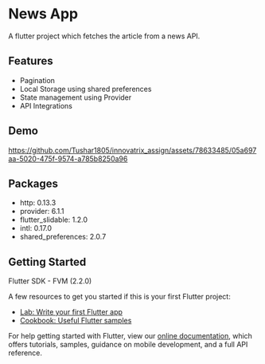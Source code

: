# News App

A flutter project which fetches the article from a news API.

## Features

- Pagination
- Local Storage using shared preferences
- State management using Provider
- API Integrations

## Demo

<https://github.com/Tushar1805/innovatrix_assign/assets/78633485/05a697aa-5020-475f-9574-a785b8250a96>

## Packages

- http: 0.13.3
- provider: 6.1.1
- flutter_slidable: 1.2.0
- intl: 0.17.0
- shared_preferences: 2.0.7

## Getting Started

Flutter SDK - FVM (2.2.0)

A few resources to get you started if this is your first Flutter project:

- [Lab: Write your first Flutter app](https://flutter.dev/docs/get-started/codelab)
- [Cookbook: Useful Flutter samples](https://flutter.dev/docs/cookbook)

For help getting started with Flutter, view our
[online documentation](https://flutter.dev/docs), which offers tutorials,
samples, guidance on mobile development, and a full API reference.
